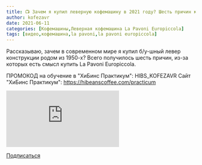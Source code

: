 ```yaml
---
title: 📺 Зачем я купил леверную кофемашину в 2021 году? Шесть причин купить La Pavoni Europiccola
author: kofezavr
date: 2021-06-11
categories: [Кофемашины,Леверная кофемашина La Pavoni Europiccola]
tags: [видео,кофемашина,la pavoni,la pavoni europiccola]
---
```

Рассказываю, зачем в современном мире я купил б/у-шный левер конструкции родом из 1950-х? Всего получилось шесть причин, из-за которых есть смысл купить La Pavoni Europiccola. 

ПРОМОКОД на обучение в "ХиБинс Практикум": HIBS_KOFEZAVR 
Сайт "ХиБинс Практикум": https://hibeanscoffee.com/practicum

<p><div class="youtube-wrapper"><iframe src="https://www.youtube.com/embed/BqYLzoSNyzA?controls=0" title="YouTube video player" frameborder="0" allow="accelerometer; autoplay; clipboard-write; encrypted-media; gyroscope; picture-in-picture" allowfullscreen></iframe></div></p>

<a class="play" href="https://www.youtube.com/c/Coffeesaurus?sub_confirmation=1"><i class="fab fa-youtube"></i> Подписаться</a>